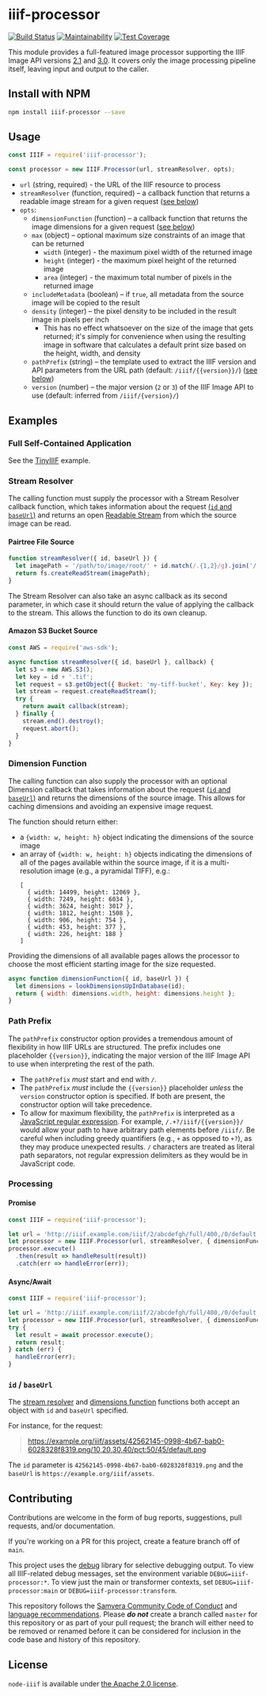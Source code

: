 # iiif-processor

[![Build Status](https://circleci.com/gh/samvera/node-iiif.svg?style=svg)](https://circleci.com/gh/samvera/node-iiif)
[![Maintainability](https://api.codeclimate.com/v1/badges/b5da41e405f8c020c273/maintainability)](https://codeclimate.com/github/samvera/node-iiif/maintainability)
[![Test Coverage](https://coveralls.io/repos/github/samvera/node-iiif/badge.svg)](https://coveralls.io/github/samvera/node-iiif)

This module provides a full-featured image processor supporting the IIIF Image API versions [2.1](https://iiif.io/api/image/2.1/) and 
[3.0](https://iiif.io/api/image/3.0/). It covers only the image processing pipeline itself, leaving input and output to the caller.

## Install with NPM

```sh
npm install iiif-processor --save
```

## Usage

```javascript
const IIIF = require('iiif-processor');

const processor = new IIIF.Processor(url, streamResolver, opts);
```

* `url` (string, required) - the URL of the IIIF resource to process
* `streamResolver` (function, required) – a callback function that returns a readable image stream for a given request ([see below](#stream-resolver))
* `opts`:
  * `dimensionFunction` (function) – a callback function that returns the image dimensions for a given request ([see below](#dimension-function))
  * `max` (object) – optional maximum size constraints of an image that can be returned
    * `width` (integer) - the maximum pixel width of the returned image
    * `height` (integer) - the maximum pixel height of the returned image
    * `area` (integer) - the maximum total number of pixels in the returned image
  * `includeMetadata` (boolean) – if `true`, all metadata from the source image will be copied to the result
  * `density` (integer) – the pixel density to be included in the result image in pixels per inch
    * This has no effect whatsoever on the size of the image that gets returned; it's simply for convenience when using
      the resulting image in software that calculates a default print size based on the height, width, and density
  * `pathPrefix` (string) – the template used to extract the IIIF version and API parameters from the URL path (default: `/iiif/{{version}}/`) ([see below](#path-prefix))
  * `version` (number) – the major version (`2` or `3`) of the IIIF Image API to use (default: inferred from `/iiif/{version}/`)

## Examples

### Full Self-Contained Application

See the [TinyIIIF](./examples/tiny-iiif/README.md) example.

### Stream Resolver

The calling function must supply the processor with a Stream Resolver callback
function, which takes information about the request [(`id` and `baseUrl`)](#id--baseurl) and returns an open
[Readable Stream](https://nodejs.org/api/stream.html#stream_class_stream_readable) from which the source image can be read.

#### Pairtree File Source

```javascript
function streamResolver({ id, baseUrl }) {
  let imagePath = '/path/to/image/root/' + id.match(/.{1,2}/g).join('/') + '/image.tif';
  return fs.createReadStream(imagePath);
}
```

The Stream Resolver can also take an async callback as its second parameter, in which
case it should return the value of applying the callback to the stream. This allows
the function to do its own cleanup.

#### Amazon S3 Bucket Source

```javascript
const AWS = require('aws-sdk');

async function streamResolver({ id, baseUrl }, callback) {
  let s3 = new AWS.S3();
  let key = id + '.tif';
  let request = s3.getObject({ Bucket: 'my-tiff-bucket', Key: key });
  let stream = request.createReadStream();
  try {
    return await callback(stream);
  } finally {
    stream.end().destroy();
    request.abort();
  }
}
```

### Dimension Function

The calling function can also supply the processor with an optional Dimension callback that takes information about the request [(`id` and `baseUrl`)](#id--baseurl) and returns the dimensions of the source image. This allows for caching dimensions and avoiding an expensive image request.

The function should return either:

* a `{width: w, height: h}` object indicating the dimensions of the source image
* an array of `{width: w, height: h}` objects indicating the dimensions of all of the pages available within the source image, if it is a multi-resolution image (e.g., a pyramidal TIFF), e.g.:
  ```
  [
    { width: 14499, height: 12069 },
    { width: 7249, height: 6034 },
    { width: 3624, height: 3017 },
    { width: 1812, height: 1508 },
    { width: 906, height: 754 },
    { width: 453, height: 377 },
    { width: 226, height: 188 }
  ]
  ```

Providing the dimensions of all available pages allows the processor to choose the most efficient starting image for the size requested.

```javascript
async function dimensionFunction({ id, baseUrl }) {
  let dimensions = lookDimensionsUpInDatabase(id);
  return { width: dimensions.width, height: dimensions.height };
}
```

### Path Prefix

The `pathPrefix` constructor option provides a tremendous amount of flexibility in how IIIF URLs are structured. The prefix includes one placeholder `{{version}}`, indicating the major version of the IIIF Image API to use when interpreting the rest of the path.

* The `pathPrefix` _must_ start and end with `/`.
* The `pathPrefix` _must_ include the `{{version}}` placeholder _unless_ the `version` constructor option is specified. If both are present, the constructor option will take precedence.
* To allow for maximum flexibility, the `pathPrefix` is interpreted as a [JavaScript regular expression](https://www.w3schools.com/jsref/jsref_obj_regexp.asp). For example, `/.+?/iiif/{{version}}/` would allow your path to have arbitrary path elements before `/iiif/`. Be careful when including greedy quantifiers (e.g., `+` as opposed to `+?`), as they may produce unexpected results. `/` characters are treated as literal path separators, not regular expression delimiters as they would be in JavaScript code.

### Processing

#### Promise
```javascript
const IIIF = require('iiif-processor');

let url = 'http://iiif.example.com/iiif/2/abcdefgh/full/400,/0/default.jpg'
let processor = new IIIF.Processor(url, streamResolver, { dimensionFunction });
processor.execute()
  .then(result => handleResult(result))
  .catch(err => handleError(err));
```

#### Async/Await
```javascript
const IIIF = require('iiif-processor');

let url = 'http://iiif.example.com/iiif/2/abcdefgh/full/400,/0/default.jpg'
let processor = new IIIF.Processor(url, streamResolver, { dimensionFunction });
try {
  let result = await processor.execute();
  return result;
} catch (err) {
  handleError(err);
}
```

### `id` / `baseUrl`

The [stream resolver](#stream-resolver) and [dimensions function](#dimension-function) functions both accept an object with
`id` and `baseUrl` specified.

For instance, for the request:

> https://example.org/iiif/assets/42562145-0998-4b67-bab0-6028328f8319.png/10,20,30,40/pct:50/45/default.png

The `id` parameter is `42562145-0998-4b67-bab0-6028328f8319.png` and the `baseUrl` is `https://example.org/iiif/assets`.

## Contributing

Contributions are welcome in the form of bug reports, suggestions, pull requests, and/or documentation.

If you're working on a PR for this project, create a feature branch off of `main`.

This project uses the [debug](https://www.npmjs.com/package/debug) library for selective debugging output. To view all IIIF-related debug messages, set the environment variable `DEBUG=iiif-processor:*`. To view just the main or transformer contexts, set `DEBUG=iiif-processor:main` or `DEBUG=iiif-processor:transform`.

This repository follows the [Samvera Community Code of Conduct](https://samvera.atlassian.net/wiki/spaces/samvera/pages/405212316/Code+of+Conduct) and [language recommendations](https://github.com/samvera/maintenance/blob/main/templates/CONTRIBUTING.md#language).  Please ***do not*** create a branch called `master` for this repository or as part of your pull request; the branch will either need to be removed or renamed before it can be considered for inclusion in the code base and history of this repository.

## License

`node-iiif` is available under [the Apache 2.0 license](LICENSE).
